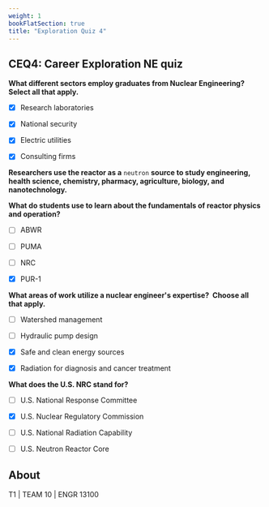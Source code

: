```yaml
---
weight: 1
bookFlatSection: true
title: "Exploration Quiz 4"
---
```


## CEQ4: Career Exploration NE quiz

**What different sectors employ graduates from Nuclear Engineering?  Select all that apply.**

- [x] Research laboratories

- [x] National security

- [x] Electric utilities

- [x] Consulting firms

**Researchers use the reactor as a** `neutron` **source to study engineering, health science, chemistry, pharmacy, agriculture, biology, and nanotechnology.**

**What do students use to learn about the fundamentals of reactor physics and operation?**

- [ ] ABWR

- [ ] PUMA

- [ ] NRC

- [x] PUR-1

**What areas of work utilize a nuclear engineer's expertise?  Choose all that apply.**

- [ ] Watershed management

- [ ] Hydraulic pump design

- [x] Safe and clean energy sources

- [x] Radiation for diagnosis and cancer treatment

**What does the U.S. NRC stand for?**

- [ ] U.S. National Response Committee

- [x] U.S. Nuclear Regulatory Commission

- [ ] U.S. National Radiation Capability

- [ ] U.S. Neutron Reactor Core


## About

T1 | TEAM 10 | ENGR 13100